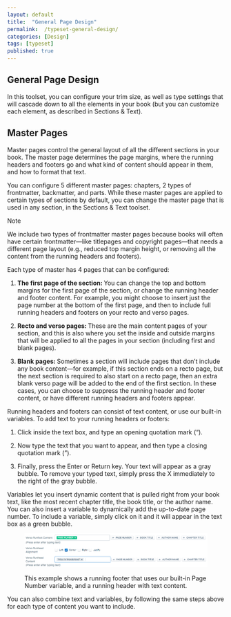 ```yaml
---
layout: default
title:  "General Page Design"
permalink:  /typeset-general-design/
categories: [Design]
tags: [typeset]
published: true
---
```


<section data-type="chapter" class="hsecchapter" data-hederis-type="hsecchapter" id="typeset-general-design" data-pi-attrs="id: typeset-general-design; data-tags: typeset;" role="doc-chapter" data-tags="typeset" data-author-name=" " data-book-title=" " title="General Page Design"><h1 data-hederis-type="hblkchaptitle" class="hblkchaptitle" id="pkWhaiAoY">General Page Design</h1>
    <p class="hblkp" data-hederis-type="hblkp" id="typeset-master-pages" data-pi-attrs="id: typeset-master-pages; data-tags: typeset;" data-tags="typeset">In this toolset, you can configure your trim size, as well as type settings that will cascade down to all the elements in your book (but you can customize each element, as described in Sections &amp; Text).</p>
    <h1 data-hederis-type="hblkchaptitle" class="hblkchaptitle" id="pia5AActD">Master Pages</h1>
    <p class="hblkp" data-hederis-type="hblkp" id="p4BoBbIVS">Master pages control the general layout of all the different sections in your book. The master page determines the page margins, where the running headers and footers go and what kind of content should appear in them, and how to format that text.</p>
    <p class="hblkp" data-hederis-type="hblkp" id="p9J1a8bKv">You can configure 5 different master pages: chapters, 2 types of frontmatter, backmatter, and parts. While these master pages are applied to certain types of sections by default, you can change the master page that is used in any section, in the Sections &amp; Text toolset.</p>
    <aside class="hwprbox box" data-hederis-type="hwprbox" id="pMQgLGxYm" data-type="sidebar"><p class="hblktype" data-hederis-type="hblktype" id="pKs6lHoUe">Note</p>
    <p class="hblkp" data-hederis-type="hblkp" id="pp6edvQ27">We include two types of frontmatter master pages because books will often have certain frontmatter&#8212;like titlepages and copyright pages&#8212;that needs a different page layout (e.g., reduced top margin height, or removing all the content from the running headers and footers). </p>
    </aside>
    <p class="hblkp" data-hederis-type="hblkp" id="ptDuIWMRr">Each type of master has 4 pages that can be configured:</p>
    <ol class="hwprnum-list" data-hederis-type="hwprnum-list" id="pO436USKB"><li class="hblkoli" data-hederis-type="hblkoli" id="li3EJDJjsU"><p class="hblkoli" data-hederis-type="hblkoli" id="pgGlcX6Ez"><strong data-hederis-type="hspanstrong">The first page of the section</strong><strong data-hederis-type="hspanstrong">: </strong>You can change the top and bottom margins for the first page of the section, or change the running header and footer content. For example, you might choose to insert just the page number at the bottom of the first page, and then to include full running headers and footers on your recto and verso pages.</p></li>
    <li class="hblkoli" data-hederis-type="hblkoli" id="lizGiV95Hg"><p class="hblkoli" data-hederis-type="hblkoli" id="pC2XFK0wJ"><strong data-hederis-type="hspanstrong">Recto and verso pages</strong><strong data-hederis-type="hspanstrong">: </strong>These are the main content pages of your section, and this is also where you set the inside and outside margins that will be applied to all the pages in your section (including first and blank pages).</p></li>
    <li class="hblkoli" data-hederis-type="hblkoli" id="liCK27UcYL"><p class="hblkoli" data-hederis-type="hblkoli" id="pwJotWonM"><strong data-hederis-type="hspanstrong">Blank pages</strong><strong data-hederis-type="hspanstrong">: </strong>Sometimes a section will include pages that don&#8217;t include any book content&#8212;for example, if this section ends on a recto page, but the next section is required to also start on a recto page, then an extra blank verso page will be added to the end of the first section. In these cases, you can choose to suppress the running header and footer content, or have different running headers and footers appear.</p></li>
    </ol>
    <p class="hblkp" data-hederis-type="hblkp" id="pWO5WbIpC">Running headers and footers can consist of text content, or use our built-in variables. To add text to your running headers or footers:</p>
    <ol class="hwprnum-list" data-hederis-type="hwprnum-list" id="pMchuUkBg"><li class="hblkoli" data-hederis-type="hblkoli" id="li8Xx6oCd7"><p class="hblkoli" data-hederis-type="hblkoli" id="ps7egOds5">Click inside the text box, and type an opening quotation mark (&#8220;).</p></li>
    <li class="hblkoli" data-hederis-type="hblkoli" id="ligBlU30Jr"><p class="hblkoli" data-hederis-type="hblkoli" id="plJoRfwyH">Now type the text that you want to appear, and then type a closing quotation mark (&#8221;).</p></li>
    <li class="hblkoli" data-hederis-type="hblkoli" id="liwhQ6dodY"><p class="hblkoli" data-hederis-type="hblkoli" id="p5fUMoWen">Finally, press the Enter or Return key. Your text will appear as a gray bubble. To remove your typed text, simply press the X immediately to the right of the gray bubble.</p></li>
    </ol>
    <p class="hblkp" data-hederis-type="hblkp" id="pA5TI8vA3">Variables let you insert dynamic content that is pulled right from your book text, like the most recent chapter title, the book title, or the author name. You can also insert a variable to dynamically add the up-to-date page number. To include a variable, simply click on it and it will appear in the text box as a green bubble.</p>
    <figure class="hwprfig" data-hederis-type="hwprfig" id="pLnLalMuW"><img data-hederis-type="hblkimg" class="hblkimg" id="pmQCSBSy0" src="/images/runheadfoot.png"/>
    <p class="hblkcaption" data-hederis-type="hblkcaption" id="pp8Db7Bxd">This example shows a running footer that uses our built-in Page Number variable, and a running header with text content.</p>
    </figure>
    <p class="hblkp" data-hederis-type="hblkp" id="p0JgEqXdj">You can also combine text and variables, by following the same steps above for each type of content you want to include.</p>
    </section>
    